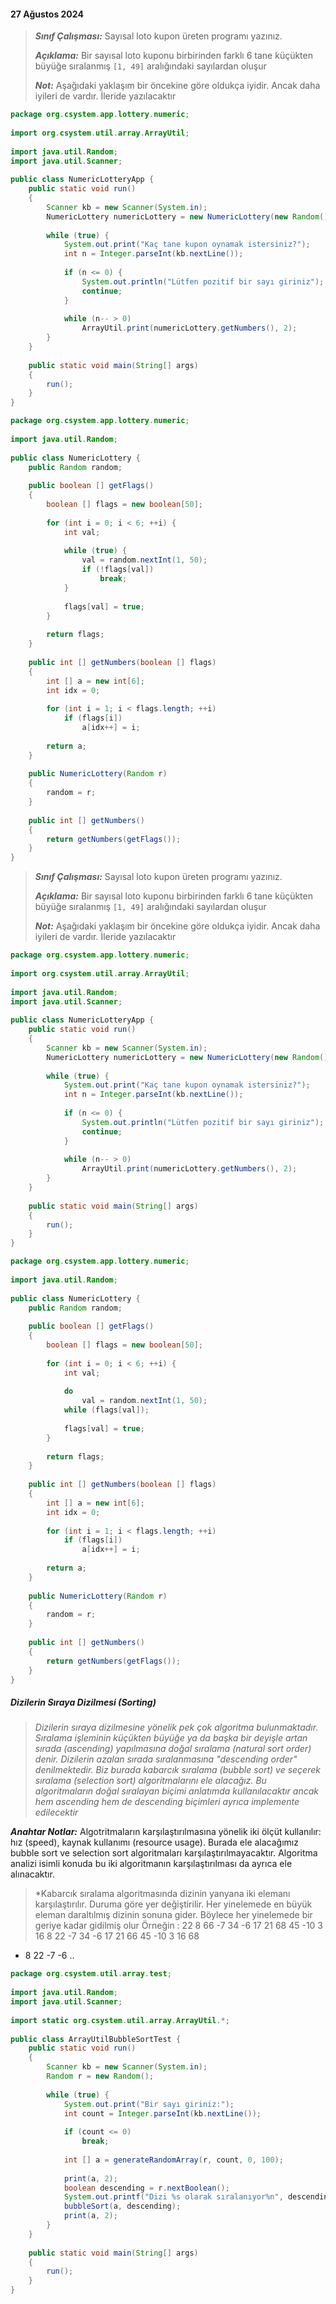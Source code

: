 
#### 27 Ağustos 2024

>**_Sınıf Çalışması:_** Sayısal loto kupon üreten programı yazınız.
>
>**_Açıklama:_** Bir sayısal loto kuponu birbirinden farklı 6 tane küçükten büyüğe sıralanmış `[1, 49]` aralığındaki sayılardan oluşur
>
>**_Not:_** Aşağıdaki yaklaşım bir öncekine göre oldukça iyidir. Ancak daha iyileri de vardır. İleride yazılacaktır

```java
package org.csystem.app.lottery.numeric;  
  
import org.csystem.util.array.ArrayUtil;  
  
import java.util.Random;  
import java.util.Scanner;  
  
public class NumericLotteryApp {  
    public static void run()  
    {  
        Scanner kb = new Scanner(System.in);  
        NumericLottery numericLottery = new NumericLottery(new Random());  
  
        while (true) {  
            System.out.print("Kaç tane kupon oynamak istersiniz?");  
            int n = Integer.parseInt(kb.nextLine());  
  
            if (n <= 0) {  
                System.out.println("Lütfen pozitif bir sayı giriniz");  
                continue;  
            }  
  
            while (n-- > 0)  
                ArrayUtil.print(numericLottery.getNumbers(), 2);  
        }  
    }  
  
    public static void main(String[] args)  
    {  
        run();  
    }  
}
```

```java
package org.csystem.app.lottery.numeric;  
  
import java.util.Random;  
  
public class NumericLottery {  
    public Random random;  
  
    public boolean [] getFlags()  
    {  
        boolean [] flags = new boolean[50];  
  
        for (int i = 0; i < 6; ++i) {  
            int val;  
  
            while (true) {  
                val = random.nextInt(1, 50);  
                if (!flags[val])  
                    break;  
            }  
  
            flags[val] = true;  
        }  
  
        return flags;  
    }  
  
    public int [] getNumbers(boolean [] flags)  
    {  
        int [] a = new int[6];  
        int idx = 0;  
  
        for (int i = 1; i < flags.length; ++i)  
            if (flags[i])  
                a[idx++] = i;  
  
        return a;  
    }  
  
    public NumericLottery(Random r)  
    {  
        random = r;  
    }  
  
    public int [] getNumbers()  
    {  
        return getNumbers(getFlags());  
    }  
}
```

>**_Sınıf Çalışması:_** Sayısal loto kupon üreten programı yazınız.
>
>**_Açıklama:_** Bir sayısal loto kuponu birbirinden farklı 6 tane küçükten büyüğe sıralanmış `[1, 49]` aralığındaki sayılardan oluşur
>
>**_Not:_** Aşağıdaki yaklaşım bir öncekine göre oldukça iyidir. Ancak daha iyileri de vardır. İleride yazılacaktır

```java
package org.csystem.app.lottery.numeric;  
  
import org.csystem.util.array.ArrayUtil;  
  
import java.util.Random;  
import java.util.Scanner;  
  
public class NumericLotteryApp {  
    public static void run()  
    {  
        Scanner kb = new Scanner(System.in);  
        NumericLottery numericLottery = new NumericLottery(new Random());  
  
        while (true) {  
            System.out.print("Kaç tane kupon oynamak istersiniz?");  
            int n = Integer.parseInt(kb.nextLine());  
  
            if (n <= 0) {  
                System.out.println("Lütfen pozitif bir sayı giriniz");  
                continue;  
            }  
  
            while (n-- > 0)  
                ArrayUtil.print(numericLottery.getNumbers(), 2);  
        }  
    }  
  
    public static void main(String[] args)  
    {  
        run();  
    }  
}
```

```java
package org.csystem.app.lottery.numeric;  
  
import java.util.Random;  
  
public class NumericLottery {  
    public Random random;  
  
    public boolean [] getFlags()  
    {  
        boolean [] flags = new boolean[50];  
  
        for (int i = 0; i < 6; ++i) {  
            int val;  
  
            do  
                val = random.nextInt(1, 50);  
            while (flags[val]);  
  
            flags[val] = true;  
        }  
  
        return flags;  
    }  
  
    public int [] getNumbers(boolean [] flags)  
    {  
        int [] a = new int[6];  
        int idx = 0;  
  
        for (int i = 1; i < flags.length; ++i)  
            if (flags[i])  
                a[idx++] = i;  
  
        return a;  
    }  
  
    public NumericLottery(Random r)  
    {  
        random = r;  
    }  
  
    public int [] getNumbers()  
    {  
        return getNumbers(getFlags());  
    }  
}
```

##### Dizilerin Sıraya Dizilmesi (Sorting)

>*Dizilerin sıraya dizilmesine yönelik pek çok algoritma bulunmaktadır. Sıralama işleminin küçükten büyüğe ya da başka bir deyişle artan sırada (ascending) yapılmasına doğal sıralama (natural sort order) denir. Dizilerin azalan sırada sıralanmasına "descending order" denilmektedir. Biz burada kabarcık sıralama (bubble sort) ve seçerek sıralama (selection sort) algoritmalarını ele alacağız. Bu algoritmaların doğal sıralayan biçimi anlatımda kullanılacaktır ancak hem ascending hem de descending biçimleri ayrıca implemente edilecektir*

**_Anahtar Notlar:_**  Algotritmaların karşılaştırılmasına yönelik iki ölçüt kullanılır: hız (speed), kaynak kullanımı (resource usage). Burada ele alacağımız bubble sort ve selection sort algoritmaları karşılaştırılmayacaktır. Algoritma analizi isimli konuda bu iki algoritmanın karşılaştırılması da ayrıca ele alınacaktır.

>*Kabarcık sıralama algoritmasında dizinin yanyana iki elemanı karşılaştırılır. Duruma göre yer değiştirilir. Her yinelemede en büyük eleman daraltılmış dizinin sonuna gider. Böylece her yinelemede bir geriye kadar gidilmiş olur
>Örneğin :
> 22 8 66 -7 34 -6 17 21 68 45 -10 3 16
> 8 22 -7 34 -6 17 21 66 45 -10 3 16 68
* 8 22 -7 -6 ..


```java
package org.csystem.util.array.test;  
  
import java.util.Random;  
import java.util.Scanner;  
  
import static org.csystem.util.array.ArrayUtil.*;  
  
public class ArrayUtilBubbleSortTest {  
    public static void run()  
    {  
        Scanner kb = new Scanner(System.in);  
        Random r = new Random();  
  
        while (true) {  
            System.out.print("Bir sayı giriniz:");  
            int count = Integer.parseInt(kb.nextLine());  
  
            if (count <= 0)  
                break;  
  
            int [] a = generateRandomArray(r, count, 0, 100);  
  
            print(a, 2);  
            boolean descending = r.nextBoolean();  
            System.out.printf("Dizi %s olarak sıralanıyor%n", descending ? "azalan sırada" : "artan sırada");  
            bubbleSort(a, descending);  
            print(a, 2);  
        }  
    }  
  
    public static void main(String[] args)  
    {  
        run();  
    }  
}
```


```java

```

